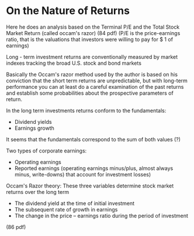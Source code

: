 # On the Nature of Returns

Here he does an analysis based on the Terminal P/E and the Total Stock Market Return (called occam's razor) (84 pdf) (P/E is the price-earnings ratio, that is the valuations that investors were willing to pay for $ 1 of earnings)

Long - term investment returns are conventionally measured by market indexes tracking the broad U.S. stock and bond markets

Basically the Occam's razor method used by the author is based on his conviction that the short term returns are unpredictable, but with long-term performance you can at least do a careful examination of the past returns and establish some probabilities about the prospective parameters of return.

In the long term investments returns conform to the fundamentals:

* Dividend yields
* Earnings growth

It seems that the fundamentals correspond to the sum of both values (?)

Two types of corporate earnings:

* Operating earnings
* Reported earnings (operating earnings minus/plus, almost always minus, write-downs) that account for investment losses)

Occam's Razor theory: These three variables determine stock market returns over the long term

* The dividend yield at the time of initial investment
* The subsequent rate of growth in earnings
* The change in the price – earnings ratio during the period of investment



(86 pdf)
